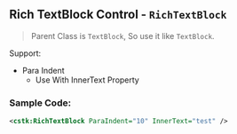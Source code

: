 ## Rich TextBlock Control - `RichTextBlock`

> Parent Class is `TextBlock`, So use it like `TextBlock`.

Support:

* Para Indent
    * Use With InnerText Property

### Sample Code:

``` xml
<cstk:RichTextBlock ParaIndent="10" InnerText="test" />
```
